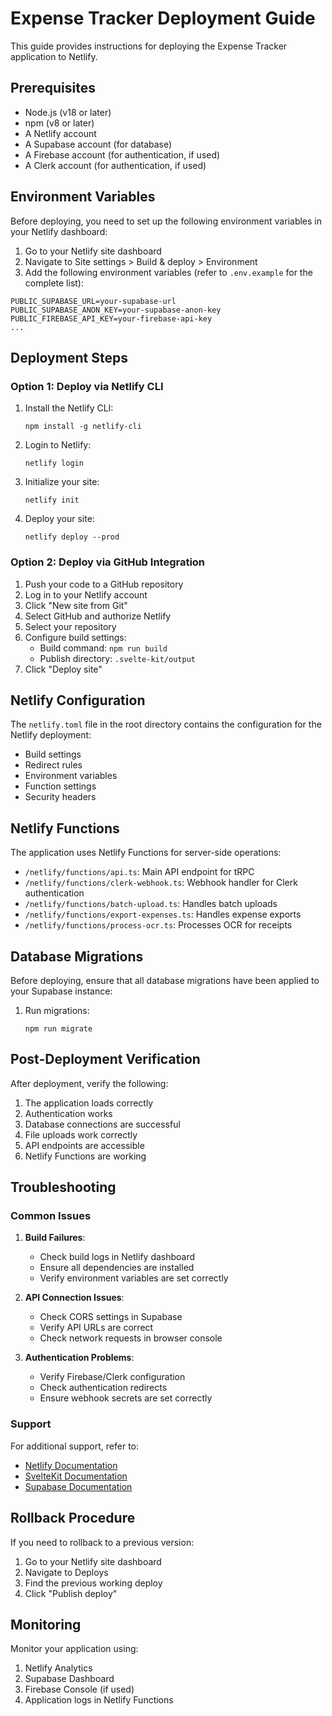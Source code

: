 # Expense Tracker Deployment Guide

This guide provides instructions for deploying the Expense Tracker application to Netlify.

## Prerequisites

- Node.js (v18 or later)
- npm (v8 or later)
- A Netlify account
- A Supabase account (for database)
- A Firebase account (for authentication, if used)
- A Clerk account (for authentication, if used)

## Environment Variables

Before deploying, you need to set up the following environment variables in your Netlify dashboard:

1. Go to your Netlify site dashboard
2. Navigate to Site settings > Build & deploy > Environment
3. Add the following environment variables (refer to `.env.example` for the complete list):

```
PUBLIC_SUPABASE_URL=your-supabase-url
PUBLIC_SUPABASE_ANON_KEY=your-supabase-anon-key
PUBLIC_FIREBASE_API_KEY=your-firebase-api-key
...
```

## Deployment Steps

### Option 1: Deploy via Netlify CLI

1. Install the Netlify CLI:
   ```
   npm install -g netlify-cli
   ```

2. Login to Netlify:
   ```
   netlify login
   ```

3. Initialize your site:
   ```
   netlify init
   ```

4. Deploy your site:
   ```
   netlify deploy --prod
   ```

### Option 2: Deploy via GitHub Integration

1. Push your code to a GitHub repository
2. Log in to your Netlify account
3. Click "New site from Git"
4. Select GitHub and authorize Netlify
5. Select your repository
6. Configure build settings:
   - Build command: `npm run build`
   - Publish directory: `.svelte-kit/output`
7. Click "Deploy site"

## Netlify Configuration

The `netlify.toml` file in the root directory contains the configuration for the Netlify deployment:

- Build settings
- Redirect rules
- Environment variables
- Function settings
- Security headers

## Netlify Functions

The application uses Netlify Functions for server-side operations:

- `/netlify/functions/api.ts`: Main API endpoint for tRPC
- `/netlify/functions/clerk-webhook.ts`: Webhook handler for Clerk authentication
- `/netlify/functions/batch-upload.ts`: Handles batch uploads
- `/netlify/functions/export-expenses.ts`: Handles expense exports
- `/netlify/functions/process-ocr.ts`: Processes OCR for receipts

## Database Migrations

Before deploying, ensure that all database migrations have been applied to your Supabase instance:

1. Run migrations:
   ```
   npm run migrate
   ```

## Post-Deployment Verification

After deployment, verify the following:

1. The application loads correctly
2. Authentication works
3. Database connections are successful
4. File uploads work correctly
5. API endpoints are accessible
6. Netlify Functions are working

## Troubleshooting

### Common Issues

1. **Build Failures**:
   - Check build logs in Netlify dashboard
   - Ensure all dependencies are installed
   - Verify environment variables are set correctly

2. **API Connection Issues**:
   - Check CORS settings in Supabase
   - Verify API URLs are correct
   - Check network requests in browser console

3. **Authentication Problems**:
   - Verify Firebase/Clerk configuration
   - Check authentication redirects
   - Ensure webhook secrets are set correctly

### Support

For additional support, refer to:
- [Netlify Documentation](https://docs.netlify.com/)
- [SvelteKit Documentation](https://kit.svelte.dev/docs)
- [Supabase Documentation](https://supabase.io/docs)

## Rollback Procedure

If you need to rollback to a previous version:

1. Go to your Netlify site dashboard
2. Navigate to Deploys
3. Find the previous working deploy
4. Click "Publish deploy"

## Monitoring

Monitor your application using:

1. Netlify Analytics
2. Supabase Dashboard
3. Firebase Console (if used)
4. Application logs in Netlify Functions